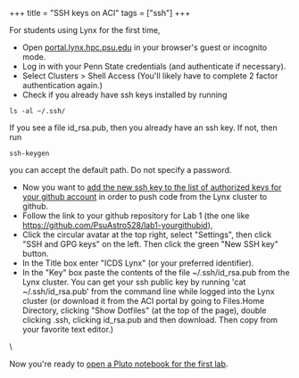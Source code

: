 +++
title = "SSH keys on ACI"
tags = ["ssh"]
+++

For students using Lynx for the first time,
- Open [portal.lynx.hpc.psu.edu](https://portal.lynx.hpc.psu.edu/) in your browser's guest or incognito mode.
- Log in with your Penn State credentials (and authenticate if necessary).
- Select Clusters > Shell Access (You'll likely have to complete 2 factor authentication again.)
- Check if you already have ssh keys installed by running
```shell
ls -al ~/.ssh/
```
If you see a file id_rsa.pub, then you already have an ssh key.  If not, then run 
```shell
ssh-keygen
```
you can accept the default path.  Do not specify a password.

- Now you want to [add the new ssh key to the list of authorized keys for your github account](https://help.github.com/articles/adding-a-new-ssh-key-to-your-github-account/#platform-linux) in order to push code from the Lynx cluster to github.
- Follow the link to your github repository for Lab 1 (the one like https://github.com/PsuAstro528/lab1-yourgithubid),
- Click the circular avatar at the top right, select "Settings", then click "SSH and GPG keys" on the left.  Then click the green "New SSH key" button.  
- In the Title box enter "ICDS Lynx" (or your preferred identifier).  
- In the "Key" box paste the contents of the file ~/.ssh/id_rsa.pub from the Lynx cluster.  You can get your ssh public key by running 'cat  ~/.ssh/id_rsa.pub' from the command line while logged into the Lynx cluster (or download it from the ACI portal by going to Files.Home Directory, clicking "Show Dotfiles" (at the top of the page), double clicking .ssh, clicking id_rsa.pub and then download.  Then copy from your favorite text editor.)  

\\

Now you're ready to [open a Pluto notebook for the first lab](../pluto).
